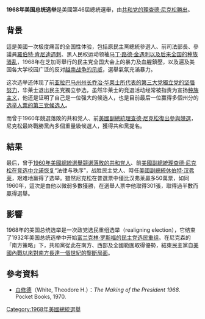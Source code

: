 **1968年美国总统选举**是美國第46屆總統選舉，由[共和党的](https://zh.wikipedia.org/wiki/共和党_\(美国\) "wikilink")[理查德·尼克松勝出](../Page/理查德·尼克松.md "wikilink")。

## 背景

這是美國一次极度痛苦的全国性体验，包括原民主黨總統參選人、前司法部長、參議員[羅伯特·肯尼迪遇刺](https://zh.wikipedia.org/wiki/羅伯特·肯尼迪 "wikilink")、黑人民权运动领袖[马丁·路德·金遇刺以及后来全国的种族骚乱](../Page/马丁·路德·金.md "wikilink")，1968年在芝加哥舉行的民主党全国大会上的暴力及血腥鎮壓，以及遍及美国各大学校园广泛的反对[越南战争的示威](../Page/越南战争.md "wikilink")，選舉氣氛充滿暴力。

这次选举还体现了前[亚拉巴马州州长](https://zh.wikipedia.org/wiki/亚拉巴马州 "wikilink")[乔治·华莱士所代表的第三大党獨立党的坚强努力](../Page/乔治·华莱士.md "wikilink")，华莱士退出民主党獨立參选，虽然华莱士的竞選活动经常被指责为宣扬[种族主义](../Page/种族主义.md "wikilink")，他还是证明了自己是一位强大的候选人，也是目前最后一位赢得多個州分的[选举人票的第三党候选人](../Page/美国选举人团.md "wikilink")。

而曾于1960年競選落敗的共和党人、前[美國副總統](https://zh.wikipedia.org/wiki/美國副總統 "wikilink")[理查德·尼克松復出參與競選](../Page/理查德·尼克松.md "wikilink")，尼克松最終戰勝黨內多個重量級候選人，獲得共和黨提名。

## 結果

最后，曾于[1960年美國總統選舉競選落敗的共和党人](https://zh.wikipedia.org/wiki/1960年美國總統選舉 "wikilink")、前[美國副總統](https://zh.wikipedia.org/wiki/美國副總統 "wikilink")[理查德·尼克松在竞选中允诺恢复](../Page/理查德·尼克松.md "wikilink")“法律与秩序”，战胜民主党人、時任[美國副總統](https://zh.wikipedia.org/wiki/美國副總統 "wikilink")[休伯特·汉弗莱](../Page/休伯特·汉弗莱.md "wikilink")，艰难地赢得了选举。雖然尼克松在普選票中僅比汉弗莱贏多50萬票，如同1960年，這次是由他以微弱多數獲勝，在選舉人票中他取得301張，取得過半數而贏得選舉。

## 影響

1968年的美国总统选举是一次政党选民重组选举（realigning
election），它结束了1932年美国总统选举中开始[富兰克林·罗斯福的民主党选民重组](https://zh.wikipedia.org/wiki/富兰克林·罗斯福 "wikilink")。在尼克森的「南方策略」下，共和黨從此在南方、西部及全國範圍取得優勢，結束民主黨自[美國內戰以來對南方長達一個世紀的壟斷局面](https://zh.wikipedia.org/wiki/美國內戰 "wikilink")。

## 參考資料

<div class="references-small">

<references />

</div>

  - [白修德](../Page/白修德.md "wikilink")（White, Theodore H.）：*The Making of
    the President 1968*. Pocket Books, 1970.

[Category:1968年美國總統選舉](https://zh.wikipedia.org/wiki/Category:1968年美國總統選舉 "wikilink")